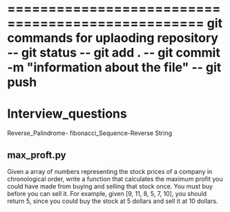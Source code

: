 ==================================================
git commands for uplaoding repository
-- git status
-- git add .
-- git commit -m "information about the file"
-- git push
==================================================
# Interview_questions
Reverse_Palindrome-
fibonacci_Sequence-Reverse String

max_proft.py
--------
Given a array of numbers representing the stock prices of a company in chronological order, 
write a function that calculates the maximum profit you could have made from buying and selling
that stock once. You must buy before you can sell it.
For example,
given [9, 11, 8, 5, 7, 10], you should return 5, since you could buy the stock at 5 dollars and sell it at 10 dollars.
